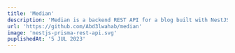 ```yaml
---
title: 'Median'
description: 'Median is a backend REST API for a blog built with NestJS, Prisma, PostgreSQL and documented with Swagger'
url: 'https://github.com/Abd3lwahab/median'
image: 'nestjs-prisma-rest-api.svg'
puplishedAt: '5 JUL 2023'
---
```

